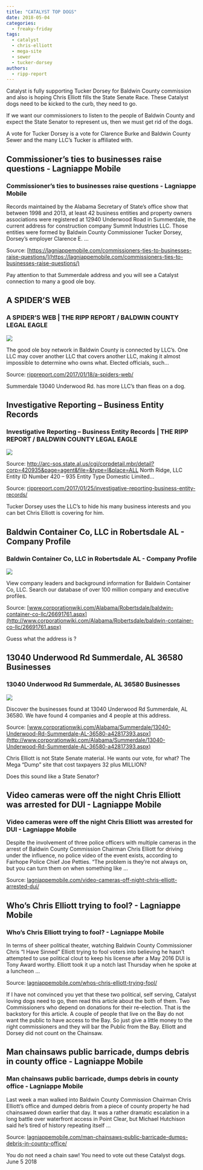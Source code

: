 ```yaml
---
title: "CATALYST TOP DOGS"
date: 2018-05-04
categories: 
  - freaky-friday
tags: 
  - catalyst
  - chris-elliott
  - mega-site
  - sewer
  - tucker-dorsey
authors: 
  - ripp-report
---
```


Catalyst is fully supporting Tucker Dorsey for Baldwin County commission and also is hoping Chris Elliott fills the State Senate Race. These Catalyst dogs need to be kicked to the curb, they need to go.

If we want our commissioners to listen to the people of Baldwin County and expect the State Senator to represent us, then we must get rid of the dogs.

A vote for Tucker Dorsey is a vote for Clarence Burke and Baldwin County Sewer and the many LLC’s Tucker is affiliated with.

## Commissioner’s ties to businesses raise questions - Lagniappe Mobile

### Commissioner’s ties to businesses raise questions - Lagniappe Mobile

Records maintained by the Alabama Secretary of State’s office show that between 1998 and 2013, at least 42 business entities and property owners associations were registered at 12940 Underwood Road in Summerdale, the current address for construction company Summit Industries LLC. Those entities were formed by Baldwin County Commissioner Tucker Dorsey, Dorsey’s employer Clarence E. …

Source: [https://lagniappemobile.com/commissioners-ties-to-businesses-raise-questions/](https://lagniappemobile.com/commissioners-ties-to-businesses-raise-questions/)

Pay attention to that Summerdale address and you will see a Catalyst connection to many a good ole boy.

## A SPIDER’S WEB

### A SPIDER’S WEB | THE RIPP REPORT / BALDWIN COUNTY LEGAL EAGLE

![](https://cdn.rippreport.com/wp-content/uploads/2018/05/spider-web-with-water-beads-network-dewdrop-1.jpg)

The good ole boy network in Baldwin County is connected by LLC’s. One LLC may cover another LLC that covers another LLC, making it almost impossible to determine who owns what. Elected officials, such…

Source: [rippreport.com/2017/01/18/a-spiders-web/](https://rippreport.com/a-spiders-web/)

Summerdale 13040 Underwood Rd. has more LLC’s than fleas on a dog.

## Investigative Reporting – Business Entity Records

### Investigative Reporting – Business Entity Records | THE RIPP REPORT / BALDWIN COUNTY LEGAL EAGLE

![](https://cdn.rippreport.com/wp-content/uploads/2018/05/doc.png)

Source: http://arc-sos.state.al.us/cgi/corpdetail.mbr/detail?corp=420935&page=agent&file=&type=I&place=ALL North Ridge, LLC Entity ID Number 420 – 935 Entity Type Domestic Limited…

Source: [rippreport.com/2017/01/25/investigative-reporting-business-entity-records/](https://rippreport.com/investigative-reporting-business-entity-records/)

Tucker Dorsey uses the LLC’s to hide his many business interests and you can bet Chris Elliott is covering for him.

## Baldwin Container Co, LLC in Robertsdale AL - Company Profile

### Baldwin Container Co, LLC in Robertsdale AL - Company Profile

![](https://cdn.rippreport.com/wp-content/uploads/2018/05/26691761.png)

View company leaders and background information for Baldwin Container Co, LLC. Search our database of over 100 million company and executive profiles.

Source: [www.corporationwiki.com/Alabama/Robertsdale/baldwin-container-co-llc/26691761.aspx](http://www.corporationwiki.com/Alabama/Robertsdale/baldwin-container-co-llc/26691761.aspx)

Guess what the address is ?

## 13040 Underwood Rd Summerdale, AL 36580 Businesses

### 13040 Underwood Rd Summerdale, AL 36580 Businesses

![](https://cdn.rippreport.com/wp-content/uploads/2018/05/corporationwiki-icon-fb.png)

Discover the businesses found at 13040 Underwood Rd Summerdale, AL 36580. We have found 4 companies and 4 people at this address.

Source: [www.corporationwiki.com/Alabama/Summerdale/13040-Underwood-Rd-Summerdale-AL-36580-a42817393.aspx](http://www.corporationwiki.com/Alabama/Summerdale/13040-Underwood-Rd-Summerdale-AL-36580-a42817393.aspx)

Chris Elliott is not State Senate material. He wants our vote, for what? The Mega “Dump” site that cost taxpayers 32 plus MILLION?

Does this sound like a State Senator?

## Video cameras were off the night Chris Elliott was arrested for DUI - Lagniappe Mobile

### Video cameras were off the night Chris Elliott was arrested for DUI - Lagniappe Mobile

Despite the involvement of three police officers with multiple cameras in the arrest of Baldwin County Commission Chairman Chris Elliott for driving under the influence, no police video of the event exists, according to Fairhope Police Chief Joe Petties. “The problem is they’re not always on, but you can turn them on when something like …

Source: [lagniappemobile.com/video-cameras-off-night-chris-elliott-arrested-dui/](http://lagniappemobile.com/video-cameras-off-night-chris-elliott-arrested-dui/)

## Who’s Chris Elliott trying to fool? - Lagniappe Mobile

### Who’s Chris Elliott trying to fool? - Lagniappe Mobile

In terms of sheer political theater, watching Baldwin County Commissioner Chris “I Have Sinned” Elliott trying to fool voters into believing he hasn’t attempted to use political clout to keep his license after a May 2016 DUI is Tony Award worthy. Elliott took it up a notch last Thursday when he spoke at a luncheon …

Source: [lagniappemobile.com/whos-chris-elliott-trying-fool/](http://lagniappemobile.com/whos-chris-elliott-trying-fool/)

If I have not convinced you yet that these two political, self serving, Catalyst loving dogs need to go, then read this article about the both of them. Two Commissioners who depend on donations for their re-election. That is the backstory for this article. A couple of people that live on the Bay do not want the public to have access to the Bay. So just give a little money to the right commissioners and they will bar the Public from the Bay. Elliott and Dorsey did not count on the Chainsaw.

## Man chainsaws public barricade, dumps debris in county office - Lagniappe Mobile

### Man chainsaws public barricade, dumps debris in county office - Lagniappe Mobile

Last week a man walked into Baldwin County Commission Chairman Chris Elliott’s office and dumped debris from a piece of county property he had chainsawed down earlier that day. It was a rather dramatic escalation in a long battle over waterfront access in Point Clear, but Michael Hutchison said he’s tired of history repeating itself …

Source: [lagniappemobile.com/man-chainsaws-public-barricade-dumps-debris-in-county-office/](lagniappemobile.com/man-chainsaws-public-barricade-dumps-debris-in-county-office/)

You do not need a chain saw! You need to vote out these Catalyst dogs. June 5 2018
